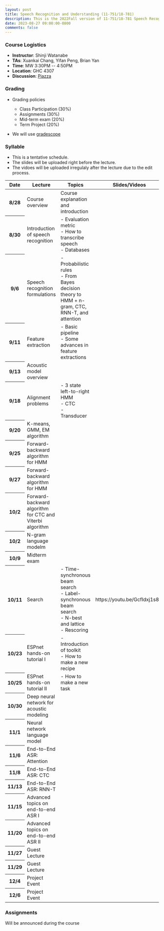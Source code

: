 ```yaml
---
layout: post
title: Speech Recognition and Understanding (11-751/18-781)
description: This is the 2022Fall version of 11-751/18-781 Speech Recognition and Understanding
date: 2023-08-27 09:00:00-0800
comments: false
---
```


<!---
### The Course Overview

Description here
--->

### Course Logistics

* <strong>Instructor</strong>: Shinji Watanabe
* <strong>TAs</strong>: Xuankai Chang, Yifan Peng, Brian Yan
* <strong>Time</strong>: MW 3:30PM -- 4:50PM
* <strong>Location</strong>: GHC 4307
* <strong>Discussion</strong>: [Piazza](https://piazza.com/cmu/fall2023/1175118781/)

<!---
### Course Objectives
--->

### Grading

- Grading policies
  - Class Participation (30%)
  - Assignments (30%)
  - Mid-term exam (20%)
  - Term Project (20%)

- We will use [gradescope](https://www.gradescope.com/courses/564396)

### Syllable
- This is a tentative schedule.
- The slides will be uploaded right before the lecture.
- The vidoes will be uploaded irregulaly after the lecture due to the edit process.
<table class="table">
  <thead>
    <tr>
      <th scope="col">Date</th>
      <th scope="col">Lecture</th>
      <th scope="col">Topics</th>
      <th scope="col">Slides/Videos</th>
    </tr>
  </thead>
  <tbody>
    <tr>
      <th scope="row">8/28</th>
      <td>Course overview</td>
      <td>Course explanation and introduction</td>
      <td></td>
    </tr>
    <tr>
      <th scope="row">8/30</th>
      <td>Introduction of speech recognition</td>
      <td>
     	- Evaluation metric <br>
    	- How to transcribe speech <br>
    	- Databases
      </td>
      <td></td>
    </tr>
    <tr>
      <th scope="row">9/6</th>
      <td>Speech recognition formulations</td>
      <td>
      	- Probabilistic rules <br>
      	- From Bayes decision theory to HMM + n-gram, CTC, RNN-T, and attention
      </td>
      <td></td>
    </tr>
    <tr>
      <th scope="row">9/11</th>
      <td>Feature extraction</td>
      <td>
      	- Basic pipeline <br>
      	- Some advances in feature extractions
      </td>
      <td></td>
    </tr>
    <tr>
      <th scope="row">9/13</th>
      <td>Acoustic model overview</td>
      <td>
      </td>
      <td></td>
    </tr>
    <tr>
      <th scope="row">9/18</th>
      <td>Alignment problems</td>
      <td>
      - 3 state left-to-right HMM <br>
      - CTC <br>
      - Transducer
      </td>
      <td></td>
    </tr>
    <tr>
      <th scope="row">9/20</th>
      <td>K-means, GMM, EM algorithm</td>
      <td>
      </td>
      <td></td>
    </tr>
    <tr>
      <th scope="row">9/25</th>
      <td>Forward-backward algorithm for HMM</td>
      <td>
      </td>
      <td></td>
    </tr>
    <tr>
      <th scope="row">9/27</th>
      <td>Forward-backward algorithm for HMM</td>
      <td>
      </td>
      <td></td>
    </tr>
    <tr>
      <th scope="row">10/2</th>
      <td>Forward-backward algorithm for CTC and Viterbi algorithm</td>
      <td>
      </td>
      <td></td>
    </tr>
    <tr>
      <th scope="row">10/2</th>
      <td>N-gram language modelm</td>
      <td>
      </td>
      <td></td>
    </tr>
    <tr>
      <th scope="row">10/9</th>
      <td>Midterm exam</td>
      <td>
      </td>
      <td></td>
    </tr>
    <tr>
      <th scope="row">10/11</th>
      <td>Search</td>
      <td>
      	- Time-synchronous beam search <br>
      	- Label-synchronous beam search <br>
      	- N-best and lattice <br>
      	- Rescoring <br>
      </td>
      <td>https://youtu.be/GcfIdxj1s8M</td>
    </tr>
    <tr>
      <th scope="row">10/23</th>
      <td>ESPnet hands-on tutorial I</td>
      <td>
        - Introduction of toolkit <br>
        - How to make a new recipe
      </td>
      <td></td>
    </tr>
    <tr>
      <th scope="row">10/25</th>
      <td>ESPnet hands-on tutorial II</td>
      <td>
        - How to make a new task
      </td>
      <td></td>
    </tr>
    <tr>
      <th scope="row">10/30</th>
      <td>Deep neural network for acoustic modeling</td>
      <td>
      </td>
      <td></td>
    </tr>
    <tr>
      <th scope="row">11/1</th>
      <td>Neural network language model</td>
      <td>
      </td>
      <td></td>
    </tr>
    <tr>
      <th scope="row">11/6</th>
      <td>End-to-End ASR: Attention</td>
      <td>
      </td>
      <td></td>
    </tr>
    <tr>
      <th scope="row">11/8</th>
      <td>End-to-End ASR: CTC</td>
      <td>
      </td>
      <td></td>
    </tr>
    <tr>
      <th scope="row">11/13</th>
      <td>End-to-End ASR: RNN-T</td>
      <td>
      </td>
      <td></td>
    </tr>
    <tr>
      <th scope="row">11/15</th>
      <td>Advanced topics on end-to-end ASR I</td>
      <td>
      </td>
      <td></td>
    </tr>
    <tr>
      <th scope="row">11/20</th>
      <td>Advanced topics on end-to-end ASR II</td>
      <td>
      </td>
      <td></td>
    </tr>
    <tr>
      <th scope="row">11/27</th>
      <td>Guest Lecture</td>
      <td>
      </td>
      <td></td>
    </tr>
    <tr>
      <th scope="row">11/29</th>
      <td>Guest Lecture</td>
      <td>
      </td>
      <td></td>
    </tr>
    <tr>
      <th scope="row">12/4</th>
      <td>Project Event</td>
      <td>
      </td>
      <td></td>
    </tr>
    <tr>
      <th scope="row">12/6</th>
      <td>Project Event</td>
      <td>
      </td>
      <td></td>
    </tr>
  </tbody>
</table>


### Assignments

Will be announced during the course
